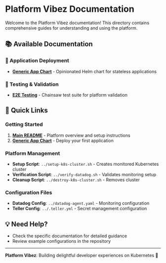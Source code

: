 # Platform Vibez Documentation

Welcome to the Platform Vibez documentation! This directory contains comprehensive guides for understanding and using the platform.

## 📚 Available Documentation

### 🚀 Application Deployment  
- **[Generic App Chart](../helm-charts/generic-app/README.md)** - Opinionated Helm chart for stateless applications

### 🧪 Testing & Validation
- **[E2E Testing](../tests/e2e/README.md)** - Chainsaw test suite for platform validation

## 🎯 Quick Links

### Getting Started
1. **[Main README](../README.md)** - Platform overview and setup instructions
2. **[Generic App Chart](../helm-charts/generic-app/README.md)** - Deploy your first application


### Platform Management
- **Setup Script**: `../setup-k8s-cluster.sh` - Creates monitored Kubernetes cluster
- **Verification Script**: `../verify-datadog.sh` - Validates monitoring setup
- **Cleanup Script**: `../destroy-k8s-cluster.sh` - Removes cluster

### Configuration Files
- **Datadog Config**: `../datadog-agent.yaml` - Monitoring configuration
- **Teller Config**: `../.teller.yml` - Secret management configuration

## 💡 Need Help?

- Check the specific documentation for detailed guidance
- Review example configurations in the repository


---

**Platform Vibez**: Building delightful developer experiences on Kubernetes 🚀 